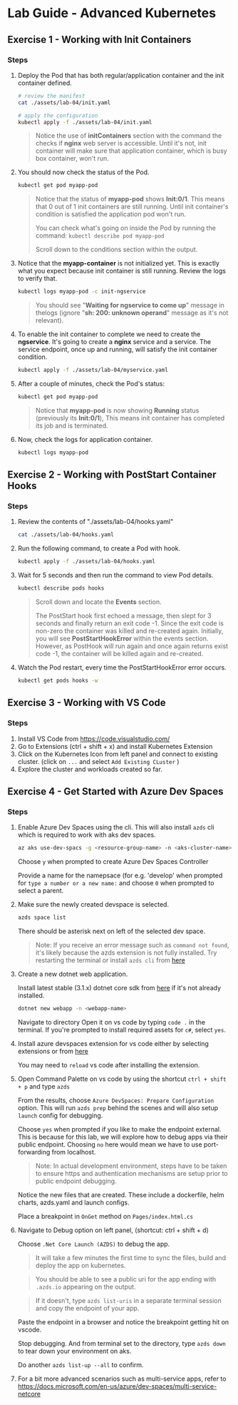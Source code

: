 # Lab Guide - Advanced Kubernetes

## Exercise 1 - Working with Init Containers

### Steps

1. Deploy the Pod that has both regular/application
container and the init container defined. 

    ```bash
    # review the manifest
    cat ./assets/lab-04/init.yaml

    # apply the configuration
    kubectl apply -f ./assets/lab-04/init.yaml
    ```

    > Notice the use of **initContainers** section with the command the checks if **nginx** web server is accessible. Until it's not, init container will make sure that application container, which is busy box container, won't run. 

2. You should now check the status of the Pod. 

    ```bash
    kubectl get pod myapp-pod
    ```

    > Notice that the status of **myapp-pod** shows **Init:0/1**. This means that 0 out of 1 init containers are still running. Until init container's condition is satisfied the application pod won't run.  
    > 
    > You can check what's going on inside the Pod by running the command: ```kubectl describe pod myapp-pod```
    >
    > Scroll down to the conditions section within the output.

1. Notice that the **myapp-container** is not initialized yet. This is exactly what you expect because init container is still running. Review the logs to verify that.

    ```bash
    kubectl logs myapp-pod -c init-ngservice
    ```

    > You should see "**Waiting for ngservice to come up**" message in thelogs (ignore "**sh: 200: unknown operand**" message as it's not relevant).  

1. To enable the init container to complete we need to create the **ngservice**. It's going to create a **nginx** service and a service. The service endpoint, once up and running, will satisfy the init container condition.

    ```bash
    kubectl apply -f ./assets/lab-04/myservice.yaml
    ```

1. After a couple of minutes, check the Pod's status:

    ```bash
    kubectl get pod myapp-pod
    ```

    > Notice that **myapp-pod** is now showing **Running** status (previously its **Init:0/1**), This means init container has completed its job and is terminated.  

1. Now, check the logs for application container.

    ```bash
    kubectl logs myapp-pod
    ```

## Exercise 2 - Working with PostStart Container Hooks

### Steps

1. Review the contents of "./assets/lab-04/hooks.yaml"

    ```bash
    cat ./assets/lab-04/hooks.yaml
    ```

2. Run the following command, to create a Pod with hook.  

    ```bash
    kubectl apply -f ./assets/lab-04/hooks.yaml
    ```
    
3. Wait for 5 seconds and then run the command to view Pod details.

    ```bash
    kubectl describe pods hooks
    ```

    > Scroll down and locate the **Events** section. 
    >
    > The PostStart hook first echoed a message, then slept for 3 seconds and finally return an exit code -1. Since the exit code is non-zero the container was killed and re-created again. Initially, you will see **PostStartHookError** within the events section. However, as PostHook will run again and once again returns exist code -1, the container will be killed again and re-created.  

4. Watch the Pod restart, every time the PostStartHookError error occurs.

    ```bash
    kubectl get pods hooks -w
    ```

## Exercise 3 - Working with VS Code

### Steps

1. Install VS Code from https://code.visualstudio.com/ 
2. Go to Extensions (ctrl + shift + x) and install Kubernetes Extension 
3. Click on the Kubernetes Icon from left panel and connect to existing cluster. (click on `...` and select `Add Existing CLuster` )
4. Explore the cluster and workloads created so far.

## Exercise 4 - Get Started with Azure Dev Spaces

### Steps

1. Enable Azure Dev Spaces using the cli. This will also install `azds` cli which is required to work with aks dev spaces.

    ```bash
    az aks use-dev-spacs -g <resource-group-name> -n <aks-cluster-name>
    ```

    Choose `y` when prompted to create Azure Dev Spaces Controller

    Provide a name for the namepsace (for e.g. 'develop' when prompted for `type a number or a new name:` and choose `0` when prompted to select a parent.

2. Make sure the newly created devspace is selected.

    ```bash
    azds space list
    ```
    There should be asterisk next on left of the selected dev space.

    >Note: If you receive an error message such as `command not found`, it's likely because the azds extension is not fully installed. Try restarting the terminal or install `azds cli` from [here](https://docs.microsoft.com/bs-latn-ba/azure/dev-spaces/how-to/install-dev-spaces#install-the-client-side-tools)

3. Create a new dotnet web application. 

    Install latest stable (3.1.x) dotnet core sdk from [here](https://dotnet.microsoft.com/download) if it's not already installed. 

    ```bash
    dotnet new webapp -n <webapp-name>
    ```

    Navigate to <webapp-name> directory Open it on vs code by typing `code .` in the terminal. If you're prompted to install required assets for `c#`, select `yes`.

4. Install azure devspaces extension for vs code either by selecting extensions or from [here](https://marketplace.visualstudio.com/items?itemName=azuredevspaces.azds)

    You may need to `reload` vs code after installing the extension.

5. Open Command Palette on vs code by using the shortcut `ctrl + shift + p` and type `azds`

    From the results, choose `Azure DevSpaces: Prepare Configuration` option. This will run `azds prep` behind the scenes and will also setup `launch` config for debugging.

    Choose `yes` when prompted if you like to make the endpoint external. This is because for this lab, we will explore how to debug apps via their public endpoint. Choosing `no` here would mean we have to use port-forwarding from localhost. 
    
    >Note: In actual development environment, steps have to be taken to ensure https and authentication mechanisms are setup prior to public endpoint debugging.

    Notice the new files that are created. These include a dockerfile, helm charts, azds.yaml and launch configs.    

    Place a breakpoint in `OnGet` method on `Pages/index.html.cs`  
    
6. Navigate to Debug option on left panel, (shortcut: ctrl + shift + d)

    Choose `.Net Core Launch (AZDS)` to debug the app.

    >It will take a few minutes the first time to sync the files, build and deploy the app on kubernetes.

    >You should be able to see a public uri for the app ending with `.azds.io` appearing on the output.

    >If it doesn't, type `azds list-uris` in a separate terminal session and copy the endpoint of your app.

    Paste the endpoint in a browser and notice the breakpoint getting hit on vscode.

    Stop debugging. And from terminal set to the <app-name> directory, type `azds down` to tear down your environment on aks. 

    Do another `azds list-up --all` to confirm.


7. For a bit more advanced scenarios such as multi-service apps, refer to https://docs.microsoft.com/en-us/azure/dev-spaces/multi-service-netcore




    

